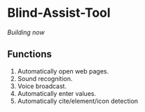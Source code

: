 # Blind-Assist-Tool

_Building now_

## Functions

1. Automatically open web pages.
2. Sound recognition.
3. Voice broadcast.
4. Automatically enter values.
5. Automatically cite/element/icon detection

